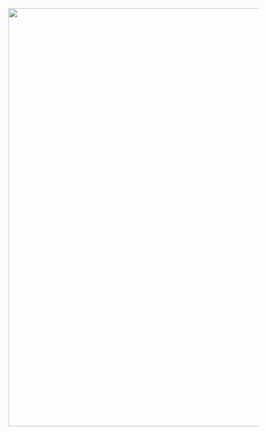<a href="https://solved.ac/profile/jaeyup06">
  <img src="https://github-readme-solvedac.vercel.app/api/?handle=jaeyup06" width="840">
</a>